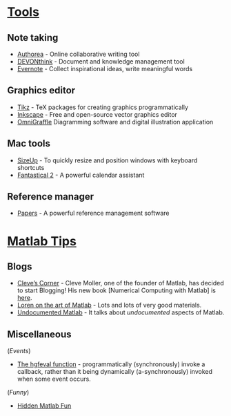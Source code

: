 # [Tools](https://github.com/hijizhou/Collections/wiki/Tools)
## Note taking
* [Authorea](https://www.authorea.com) - Online collaborative writing tool
* [DEVONthink](http://www.devontechnologies.com/products/devonthink/overview.html) - Document and knowledge management tool
* [Evernote](https://evernote.com) - Collect inspirational ideas, write meaningful words

## Graphics editor
* [Tikz](http://www.texample.net/tikz/examples/) - TeX packages for creating graphics programmatically
* [Inkscape](https://inkscape.org) - Free and open-source vector graphics editor
* [OmniGraffle](https://www.omnigroup.com/omnigraffle) Diagramming software and digital illustration application

## Mac tools
* [SizeUp](http://www.irradiatedsoftware.com/sizeup/) - To quickly resize and position windows with keyboard shortcuts
* [Fantastical 2](https://flexibits.com/fantastical) - A powerful calendar assistant

## Reference manager
* [Papers](http://www.papersapp.com/) - A powerful reference management software


# [Matlab Tips](#)
## Blogs
* [Cleve’s Corner](http://blogs.mathworks.com/cleve/) - Cleve Moller, one of the founder of Matlab, has decided to start Blogging! His new book [Numerical Computing with Matlab] is [here](http://www.amazon.com/gp/product/0898715601/ref=as_li_tf_tl?ie=UTF8&camp=1789&creative=9325&creativeASIN=0898715601&linkCode=as2&tag=matlabtipscom-20).
* [Loren on the art of Matlab](http://blogs.mathworks.com/loren/) - Lots and lots of very good materials.
* [Undocumented Matlab](http://undocumentedmatlab.com/) - It talks about _undocumented_ aspects of Matlab. 

## Miscellaneous
(*Events*)
* [The hgfeval function](http://undocumentedmatlab.com/blog/hgfeval) - programmatically (synchronously) invoke a callback, rather than it being dynamically (a-synchronously) invoked when some event occurs. 

(*Funny*)
* [Hidden Matlab Fun](http://ashanpeiris.blogspot.hk/2014/12/matlab-easter-eggs.html)

